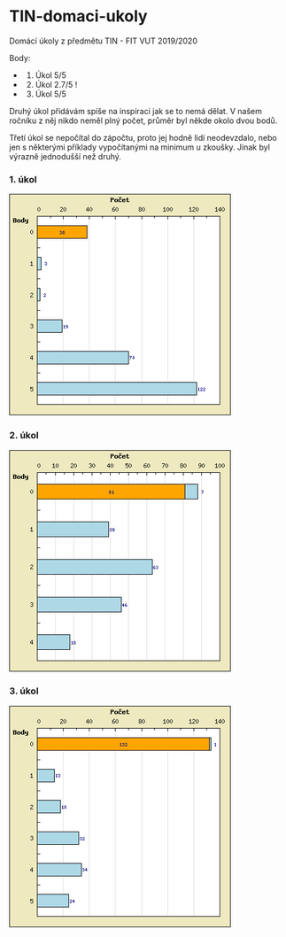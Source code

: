 # TIN-domaci-ukoly
Domácí úkoly z předmětu TIN - FIT VUT 2019/2020

Body:
* 1. Úkol 5/5
* 2. Úkol 2.7/5 !
* 3. Úkol 5/5

Druhý úkol přidávám spíše na inspiraci jak se to nemá dělat. V našem ročníku z něj nikdo neměl plný počet, průměr byl někde okolo dvou bodů. 

Třetí úkol se nepočítal do zápočtu, proto jej hodně lidí neodevzdalo, nebo jen s některými příklady vypočítanými na minimum u zkoušky. Jinak byl výrazně jednodušší než druhý.
### 1. úkol
![1. úkol ](histogram1.png)

### 2. úkol
![2. úkol ](histogram2.png)

### 3. úkol
![3. úkol ](histogram3.png)
